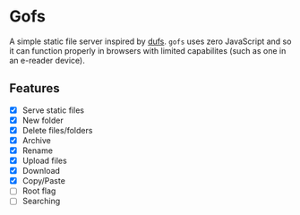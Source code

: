 # Gofs

A simple static file server inspired by [dufs](https://github.com/sigoden/dufs).
`gofs` uses zero JavaScript and so it can function properly in browsers with
limited capabilites (such as one in an e-reader device).

## Features

- [x] Serve static files
- [x] New folder
- [x] Delete files/folders
- [x] Archive
- [x] Rename
- [x] Upload files
- [x] Download
- [x] Copy/Paste
- [ ] Root flag
- [ ] Searching
